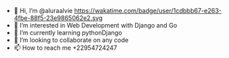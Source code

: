 - 👋 Hi, I’m @aluraalvie
https://wakatime.com/badge/user/1cdbbb67-e263-4fbe-88f5-23e9865062e2.svg
- 👀 I’m interested in Web Development with Django and Go
- 🌱 I’m currently learning pythonDjango
- 💞️ I’m looking to collaborate on any code
- 📫 How to reach me +22954724247

<!---
aluraalvie/aluraalvie is a ✨ special ✨ repository because its `README.md` (this file) appears on your GitHub profile.
You can click the Preview link to take a look at your changes.
--->
